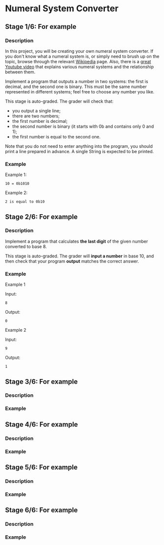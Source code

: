 # Numeral System Converter

## Stage 1/6: For example

### Description

In this project, you will be creating your own numeral system converter. If you don't know what a numeral system is, or simply need to brush up on the topic, browse through the relevant [Wikipedia](https://en.wikipedia.org/wiki/Numeral_system) page. Also, there is a [great Youtube video](https://www.youtube.com/watch?v=L2zsmYaI5ww) that explains various numeral systems and the relationship between them.

Implement a program that outputs a number in two systems: the first is decimal, and the second one is binary. This must be the same number represented in different systems; feel free to choose any number you like.

This stage is auto-graded. The grader will check that:

- you output a single line;
- there are two numbers;
- the first number is decimal;
- the second number is binary (it starts with 0b and contains only 0 and 1);
- the first number is equal to the second one.

Note that you do not need to enter anything into the program, you should print a line prepared in advance. A single String is expected to be printed.

### Example

Example 1:

```text
10 = 0b1010
```

Example 2:

```text
2 is equal to 0b10
```

## Stage 2/6: For example

### Description

Implement a program that calculates **the last digit** of the given number converted to base 8.

This stage is auto-graded. The grader will **input a number** in base 10, and then check that your program **output** matches the correct answer.

### Example

Example 1

Input:
```text
8
```

Output:

```text
0
```

Example 2

Input:
```text
9
```

Output:

```text
1
```

## Stage 3/6: For example

### Description

### Example

## Stage 4/6: For example

### Description

### Example

## Stage 5/6: For example

### Description

### Example

## Stage 6/6: For example

### Description

### Example